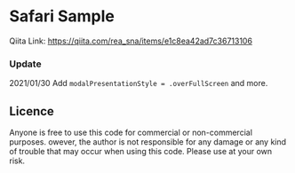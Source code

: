 #  Safari Sample
Qiita Link: https://qiita.com/rea_sna/items/e1c8ea42ad7c36713106

### Update
2021/01/30 Add  `modalPresentationStyle = .overFullScreen` and more.

## Licence
Anyone is free to use this code for commercial or non-commercial purposes. 
owever, the author is not responsible for any damage or any kind of trouble that may occur when using this code.
Please use at your own risk.
